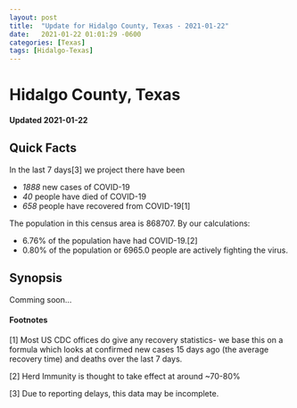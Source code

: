 ```yaml
---
layout: post
title:  "Update for Hidalgo County, Texas - 2021-01-22"
date:   2021-01-22 01:01:29 -0600
categories: [Texas]
tags: [Hidalgo-Texas]
---
```


# Hidalgo County, Texas
#### Updated 2021-01-22

## Quick Facts

In the last 7 days[3] we project there have been
- *1888* new cases of COVID-19
- *40* people have died of COVID-19
- *658* people have recovered from COVID-19[1]

The population in this census area is 868707. By our calculations:
- 6.76% of the population have had COVID-19.[2]
- 0.80% of the population or 6965.0 people are actively fighting the virus.

## Synopsis

Comming soon...


#### Footnotes

[1] Most US CDC offices do give any recovery statistics- we base this on a formula which looks at confirmed new cases
15 days ago (the average recovery time) and deaths over the last 7 days.

[2] Herd Immunity is thought to take effect at around ~70-80%

[3] Due to reporting delays, this data may be incomplete.
 
    